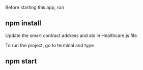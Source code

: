 Before starting this app, run

## npm install
Update the smart contract address and abi in Healthcare.js file.

To run the project, go to terminal and type

## npm start